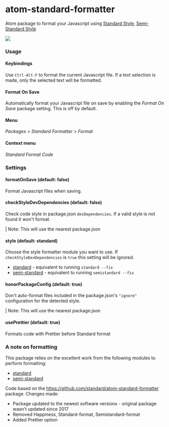 
# atom-standard-formatter

Atom package to format your Javascript using [Standard Style](https://github.com/standard/standard), [Semi-Standard Style](https://github.com/Flet/semistandard)

![](https://cloud.githubusercontent.com/assets/5852428/8020717/adbf10c0-0c51-11e5-8537-2714c9f698e5.gif)

### Usage

#### Keybindings

Use `Ctrl-Alt-F` to format the current Javascript file. If a text selection is made, only the selected text will be formatted.

#### Format On Save

Automatically format your Javascript file on save by enabling the _Format On Save_ package setting.  This is off by default.

#### Menu

_Packages &gt; Standard Formatter &gt; Format_

#### Context menu

_Standard Format Code_

### Settings

#### formatOnSave \(default: false\)

Format Javascript files when saving.

#### checkStyleDevDependencies \(default: false\)

Check code style in package.json `devDependencies`. If a valid style is not found it won't format.

\| Note: This will use the nearest package.json

#### style \(default: standard\)

Choose the style formatter module you want to use. If `checkStyleDevDependencies` is `true` this setting will be ignored.

* [standard](https://github.com/feross/standard) - equivalent to running `standard --fix`
* [semi-standard](https://github.com/Flet/semistandard) - equivalent to running `semistandard --fix`

#### honorPackageConfig \(default: true\)

Don't auto-format files included in the package.json's `"ignore"` configuration for the detected style.

\| Note: This will use the nearest package.json

#### usePrettier \(default: true\)
Formats code with Prettier before Standard format

### A note on formatting

This package relies on the excellent work from the following modules to perform formatting:

* [standard](https://github.com/feross/standard)
* [semi-standard](https://github.com/Flet/semistandard)

Code based on the https://github.com/standard/atom-standard-formatter package. Changes made:
 - Package updated to the newest software versions - original package wasn't updated since 2017
 - Removed Happiness, Standard-format, Semistandard-format
 - Added Prettier option
